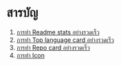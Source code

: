 # สารบัญ
1. [การทำ Readme stats อย่างรวดเร็ว](/เพิ่มเติม/1-การทำReadme_stats.md)
2. [การทำ Top language card อย่างรวดเร็ว](/เพิ่มเติม/2-การทำTop_language_card.md)
3. [การทำ Repo card อย่างรวดเร็ว](/เพิ่มเติม/3-การทำRepo_card.md)
4. [การทำ Icon](/เพิ่มเติม/4-การทำIcon.md)
